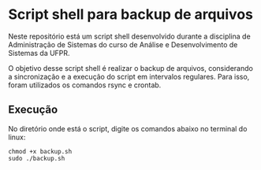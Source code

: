 # Script shell para backup de arquivos

Neste repositório está um script shell desenvolvido durante a disciplina de Administração de Sistemas do curso de Análise e Desenvolvimento de Sistemas da UFPR.

O objetivo desse script shell é realizar o backup de arquivos, considerando a sincronização e a execução do script em intervalos regulares. Para isso, foram utilizados os comandos rsync e crontab.

## Execução

No diretório onde está o script, digite os comandos abaixo no terminal do linux:

```
chmod +x backup.sh
sudo ./backup.sh
```


